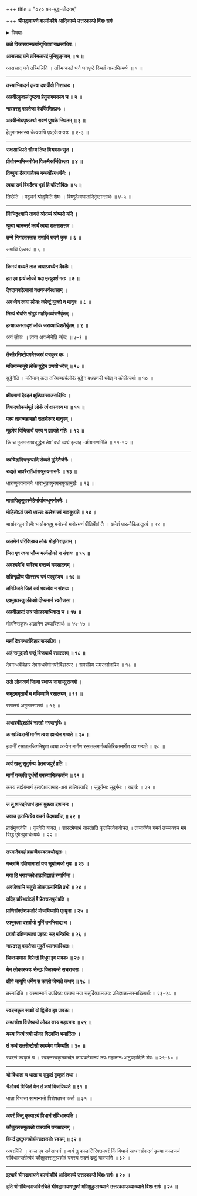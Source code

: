 +++
title = "०२० यम-युद्ध-चोदनम्"

+++
**श्रीमद्रामायणे वाल्मीकीये आदिकाव्ये उत्तरकाण्डे विंशः सर्गः**


<details><summary>विषयाः</summary>

पृथिवी-स्थ--पृथ्वी-पति-पराजय-पूर्वकं निर्गतेन रावणेन  
गगने मेघ-मण्डल-वर्तिनो नारदस्यावलोकनेन  
तं प्रति साभिवादनम् आगमन-प्रयोजन-प्रश्नः ॥ १ ॥  
नारदेनाद्भुत-युद्ध-दर्शनस्य स्वागमन-प्रयोजनस्वोक्त्या  
मर्त्यानां दुर्बलतया तज्-जयस्य कीर्त्य्-अप्रयोजकत्वोक्त्या च  
यमस्य सर्व-संहर्तृत्वेन बलिष्ठ-वरिष्ठत्वोक्त्या च  
तज्-जय-चोदना ॥ २ ॥  
तथा यम-जयाय तल्-लोकं प्रस्थिते रावणे  
अद्भुत-रण-दिदृक्षया स्वेनापि तत्र गमनम् ॥ ३ ॥
</details>


**ततो वित्रासयन्मर्त्यान्पृथिव्यां राक्षसाधिपः ।**

**आससाद घने तस्मिन्नारदं मुनिपुङ्गवम् ॥ १ ॥**

आससाद घने तस्मिन्निति । तस्मिन्काले घने घनपृष्ठे स्थितं नारदमित्यर्थः ॥ १ ॥

****

**तस्याभिवादनं कृत्वा दशग्रीवो निशाचरः ।**

**अब्रवीत्कुशलं दृष्ट्वा हेतुमागमनस्य च ॥ २ ॥**

**नारदस्तु महातेजा देवर्षिरमितप्रभः ।**

**अब्रवीन्मेघपृष्ठस्थो रावणं पुष्पके स्थितम् ॥ ३ ॥**

हेतुमागमनस्य चेत्यत्रापि पृष्ट्वेत्यन्वयः ॥ २-३ ॥

****

**राक्षसाधिपते सौम्य तिष्ठ विश्रवसः सुत ।**

**प्रीतोस्म्यभिजनोपेत विक्रमैरूर्जितैस्तव ॥ ४ ॥**

**विष्णुना दैत्यघातैश्च गन्धर्वोरगधर्षणैः ।**

**त्वया समं विमर्दैश्च भृशं हि परितोषितः ॥ ५ ॥**

तिष्ठेति । मद्वचनं श्रोतुमिति शेषः । विष्णुदैत्यघातादिर्दृष्टान्तार्थः ॥ ४-५ ॥

****

**किंचिद्वक्ष्यामि तावत्ते श्रोतव्यं श्रोष्यसे यदि ।**

**श्रुत्वा चानन्तरं कार्यं त्वया राक्षससत्तम ।**

**तन्मे निगदतस्तात समाधिं श्रवणे कुरु ॥ ६ ॥**

समाधिं ऐकाग्र्यं ॥ ६ ॥

****

**किमयं वध्यते तात त्वयाऽवध्येन दैवतैः ।**

**हत एव ह्ययं लोको यदा मृत्युवशं गतः ॥ ७ ॥**

**देवदानवदैत्यानां यक्षगन्धर्वरक्षसाम् ।**

**अवध्येन त्वया लोकः क्लेष्टुं युक्तो न मानुषः ॥ ८ ॥**

**नित्यं श्रेयसि संमूढं महद्भिर्व्यसनैर्वृतम् ।**

**हन्यात्कस्तादृशं लोकं जराव्याधिशतैर्युतम् ॥ ९ ॥**

अयं लोकः । त्वया अवध्येनेति च्छेदः ॥ ७-९ ॥

****

**तैस्तैरनिष्टोपगमैरजस्रं यत्रकुत्र कः ।**

**मतिमान्मानुषे लोके युद्धेन प्रणयी भवेत् ॥ १० ॥**

युद्धेनेति । मतिमान् कदा तस्मिन्मर्त्यलोके युद्धेन वधप्रणयी भवेत् न कोपीत्यर्थः ॥ १० ॥

****

**क्षीयमाणं दैवहतं क्षुत्पिपासाजरादिभिः ।**

**विषादशोकसंमूढं लोकं त्वं क्षपयस्व मा ॥ ११ ॥**

**पश्य तावन्महाबाहो राक्षसेश्वर मानुषम् ।**

**मूढमेवं विचित्रार्थं यस्य न ज्ञायते गतिः ॥ १२ ॥**

किं च मृतमारणवद्युद्धेन तेषां वधो व्यर्थ इत्याह -क्षीयमाणमिति ॥ ११-१२ ॥

****

**क्वचिद्रादित्रनृत्यादि सेव्यते मुदितैर्जनैः ।**

**रुद्यते चापरैरार्तैर्धाराश्रुनयनाननैः ॥ १३ ॥**

धाराश्रुनयनाननैः धाराभूताश्रुनयनयुक्तमुखैः ॥ १३ ॥

****

**मातापितृसुतस्नेहैर्भार्याबन्धुमनोरमैः ।**

**मोहितोऽयं जनो ध्वस्तः कलेशं स्वं नावबुध्यते ॥ १४ ॥**

भार्याबन्धुमनोरमैः भार्याबन्धुषु मनोरमो मनोरमणं प्रीतिर्येषां तैः । क्लेशं पारलौकिकदुःखं ॥ १४ ॥

****

**अलमेनं परिक्लिश्य लोकं मोहनिराकृतम् ।**

**जित एव त्वया सौम्य मर्त्यलोको न संशयः ॥ १५ ॥**

**अवश्यमेभिः सर्वेश्च गन्तव्यं यमसादनम् ।**

**तन्निगृह्णीष्व पौलस्त्य यमं परपुरंजय ॥ १६ ॥**

**तमिञ्जिते जितं सर्वं भवत्येव न संशयः ।**

**एवमुक्तस्तु लंकेशो दीप्यमानं स्वतेजसा ।**

**अब्रवीन्नारदं तत्र संप्रहस्याभिवाद्य च ॥ १७ ॥**

मोहनिराकृतः अज्ञानेन प्रच्यावितार्थः ॥ १५-१७ ॥

****

**महर्षे देवगन्धर्वविहार समरप्रिय ।**

**अहं समुद्यतो गन्तुं विजयार्थं रसातलम् ॥ १८ ॥**

देवगन्धर्वविहार देवगन्धर्वैर्गानपरैर्विहारपर । समरप्रिय समरदर्शनप्रिय ॥ १८ ॥

****

**ततो लोकत्रयं जित्वा स्थाप्य नागान्सुरान्वशे ।**

**समुद्रममृतार्थं च मथिष्यामि रसालयम् ॥ १९ ॥**

रसालयं अमृतरसालयं ॥ १९ ॥

****

**अथाब्रवीद्दशग्रीवं नारदो भगवानृषिः ।**

**क खल्विदानीं मार्गेण त्वया ह्यन्येन गम्यते ॥ २० ॥**

इदानीं रसातलजिगमिषुणा त्वया अन्येन मार्गेण रसातलमार्गव्यतिरिक्तमार्गेण क्व गम्यते ॥ २० ॥

****

**अयं खलु सुदुर्गम्यः प्रेतराजपुरं प्रति ।**

**मार्गों गच्छति दुर्धर्षो यमस्यामित्रकर्शन ॥ २१ ॥**

कस्य तर्ह्ययंमार्ग इत्यपेक्षायामाह-अयं खल्वित्यादि । सुदुर्गम्यः सुदुर्गमः । यदार्षः ॥ २१ ॥

****

**स तु शारदमेघाभं हासं मुक्त्वा दशाननः ।**

**उवाच कृतमित्येव वचनं चेदमब्रवीत् ॥ २२ ॥**

हासंमुक्त्वेति । कृत्वेति यावत् । शारदमेघाभं नारदंप्रति कृतमित्येवावोचत् । तन्मार्गेणैव गमनं तज्जयश्च मम सिद्ध एवेत्युवाचेत्यर्थः ॥ २२ ॥

****

**तस्मादेवमहं ब्रह्मन्वैवस्वतवधोद्यतः ।**

**गच्छामि दक्षिणामाशां यत्र सूर्यात्मजो नृपः ॥ २३ ॥**

**मया हि भगवन्क्रोधात्प्रतिज्ञातं रणार्थिना ।**

**अवजेष्यामि चतुरो लोकपालानिति प्रभो ॥ २४ ॥**

**तदिह प्रस्थितोऽहं वै प्रेतराजपुरं प्रति ।**

**प्राणिसंक्लेशकर्तारं योजयिष्यामि मृत्युना ॥ २५ ॥**

**एवमुक्त्वा दशग्रीवो मुनिं तमभिवाद्य च ।**

**प्रययौ दक्षिणामाशां प्रहृष्टः सह मन्त्रिभिः ॥ २६ ॥**

**नारदस्तु महातेजा मुहूर्तं ध्यानमास्थितः ।**

**चिन्तयामास विप्रेन्द्रो विधूम इव पावकः ॥ २७ ॥**

**येन लोकास्त्रयः सेन्द्राः क्लिश्यन्ते सचराचराः ।**

**क्षीणे चायुषि धर्मेण स कालो जेष्यते कथम् ॥ २८ ॥**

तस्मादिति ॥ यस्मान्मार्ग उपदिष्टः यतश्च मया चतुर्दिक्पालजयः प्रतिज्ञातस्तस्मादित्यर्थः ॥ २३-२८ ॥

****

**स्वदत्तकृत साक्षी यो द्वितीय इव पावकः ।**

**लब्धसंज्ञा विजेष्यन्ते लोका यस्य महात्मनः ॥ २९ ॥**

**यस्य नित्यं त्रयो लोका विद्रवन्ति भयार्दिताः ।**

**तं कथं राक्षसेन्द्रोसौ स्वयमेव गमिष्यति ॥ ३० ॥**

स्वदत्तं स्वकृतं च । स्वदत्तस्वकृतशब्देन कायक्लेशरूपं तपः महात्मनः अनुग्रहादिति शेषः ॥ २९-३० ॥

****

**यो विधाता च धाता च सुकृतं दुष्कृतं तथा ।**

**त्रैलोक्यं विजितं येन तं कथं विजयिष्यते ॥ ३१ ॥**

धाता विधाता सामान्यतो विशेषतश्च कर्ता ॥ ३१ ॥

****

**अपरं किंतु कृत्वाऽयं विधानं संविधास्यति ।**

**कौतूहलसमुत्पन्नो यास्यामि यमसादनम् ।**

**विमर्दं द्रष्टुमनयोर्यमराक्षसयोः स्वयम् ॥ ३२ ॥**

अपरमिति । काल एव सर्वसाधनं । अयं तु कालातिरिक्तमपरं किं विधानं साधनसंपादनं कृत्वा कालजयं संविधास्यतीत्येवं कौतूहलसमुत्पन्नोहं यमस्य सदनं द्रष्टुं यास्यामि ॥ ३२ ॥

****

**इत्यार्षे श्रीमद्रामायणे वाल्मीकीये आदिकाव्ये उत्तरकाण्डे विंशः सर्गः ॥ २० ॥**

**इति श्रीगोविन्दराजविरचिते श्रीमद्रामायणभूषणे मणिमुकुटाख्याने उत्तरकाण्डव्याख्याने विंशः सर्गः ॥ २० ॥**
